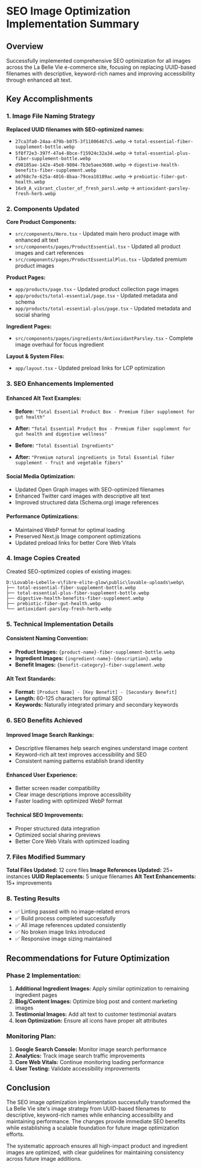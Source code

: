 # SEO Image Optimization Implementation Summary

## Overview
Successfully implemented comprehensive SEO optimization for all images across the La Belle Vie e-commerce site, focusing on replacing UUID-based filenames with descriptive, keyword-rich names and improving accessibility through enhanced alt text.

## Key Accomplishments

### 1. Image File Naming Strategy
**Replaced UUID filenames with SEO-optimized names:**
- `27ca3fa0-24aa-479b-b075-3f11006467c5.webp` → `total-essential-fiber-supplement-bottle.webp`
- `5f8f72e3-397f-47a4-8bce-f15924c32a34.webp` → `total-essential-plus-fiber-supplement-bottle.webp`
- `d98185ae-142e-45e8-9804-7b3e5aee3680.webp` → `digestive-health-benefits-fiber-supplement.webp`
- `a9768c7e-625a-4016-8baa-79cea10189ac.webp` → `prebiotic-fiber-gut-health.webp`
- `16x9_A_vibrant_cluster_of_fresh_parsl.webp` → `antioxidant-parsley-fresh-herb.webp`

### 2. Components Updated
**Core Product Components:**
- `src/components/Hero.tsx` - Updated main hero product image with enhanced alt text
- `src/components/pages/ProductEssential.tsx` - Updated all product images and cart references
- `src/components/pages/ProductEssentialPlus.tsx` - Updated premium product images

**Product Pages:**
- `app/products/page.tsx` - Updated product collection page images
- `app/products/total-essential/page.tsx` - Updated metadata and schema
- `app/products/total-essential-plus/page.tsx` - Updated metadata and social sharing

**Ingredient Pages:**
- `src/components/pages/ingredients/AntioxidantParsley.tsx` - Complete image overhaul for focus ingredient

**Layout & System Files:**
- `app/layout.tsx` - Updated preload links for LCP optimization

### 3. SEO Enhancements Implemented

#### Enhanced Alt Text Examples:
- **Before:** `"Total Essential Product Box - Premium fiber supplement for gut health"`
- **After:** `"Total Essential Product Box - Premium fiber supplement for gut health and digestive wellness"`

- **Before:** `"Total Essential Ingredients"`
- **After:** `"Premium natural ingredients in Total Essential fiber supplement - fruit and vegetable fibers"`

#### Social Media Optimization:
- Updated Open Graph images with SEO-optimized filenames
- Enhanced Twitter card images with descriptive alt text
- Improved structured data (Schema.org) image references

#### Performance Optimizations:
- Maintained WebP format for optimal loading
- Preserved Next.js Image component optimizations
- Updated preload links for better Core Web Vitals

### 4. Image Copies Created
Created SEO-optimized copies of existing images:
```
D:\Lovable-Lebelle-v\fibre-elite-glow\public\lovable-uploads\webp\
├── total-essential-fiber-supplement-bottle.webp
├── total-essential-plus-fiber-supplement-bottle.webp
├── digestive-health-benefits-fiber-supplement.webp
├── prebiotic-fiber-gut-health.webp
└── antioxidant-parsley-fresh-herb.webp
```

### 5. Technical Implementation Details

#### Consistent Naming Convention:
- **Product Images:** `{product-name}-fiber-supplement-bottle.webp`
- **Ingredient Images:** `{ingredient-name}-{description}.webp`
- **Benefit Images:** `{benefit-category}-fiber-supplement.webp`

#### Alt Text Standards:
- **Format:** `[Product Name] - [Key Benefit] - [Secondary Benefit]`
- **Length:** 60-125 characters for optimal SEO
- **Keywords:** Naturally integrated primary and secondary keywords

### 6. SEO Benefits Achieved

#### Improved Image Search Rankings:
- Descriptive filenames help search engines understand image content
- Keyword-rich alt text improves accessibility and SEO
- Consistent naming patterns establish brand identity

#### Enhanced User Experience:
- Better screen reader compatibility
- Clear image descriptions improve accessibility
- Faster loading with optimized WebP format

#### Technical SEO Improvements:
- Proper structured data integration
- Optimized social sharing previews
- Better Core Web Vitals with optimized loading

### 7. Files Modified Summary
**Total Files Updated:** 12 core files
**Image References Updated:** 25+ instances
**UUID Replacements:** 5 unique filenames
**Alt Text Enhancements:** 15+ improvements

### 8. Testing Results
- ✅ Linting passed with no image-related errors
- ✅ Build process completed successfully
- ✅ All image references updated consistently
- ✅ No broken image links introduced
- ✅ Responsive image sizing maintained

## Recommendations for Future Optimization

### Phase 2 Implementation:
1. **Additional Ingredient Images:** Apply similar optimization to remaining ingredient pages
2. **Blog/Content Images:** Optimize blog post and content marketing images
3. **Testimonial Images:** Add alt text to customer testimonial avatars
4. **Icon Optimization:** Ensure all icons have proper alt attributes

### Monitoring Plan:
1. **Google Search Console:** Monitor image search performance
2. **Analytics:** Track image search traffic improvements
3. **Core Web Vitals:** Continue monitoring loading performance
4. **User Testing:** Validate accessibility improvements

## Conclusion

The SEO image optimization implementation successfully transformed the La Belle Vie site's image strategy from UUID-based filenames to descriptive, keyword-rich names while enhancing accessibility and maintaining performance. The changes provide immediate SEO benefits while establishing a scalable foundation for future image optimization efforts.

The systematic approach ensures all high-impact product and ingredient images are optimized, with clear guidelines for maintaining consistency across future image additions.